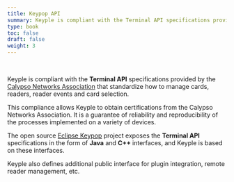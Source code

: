 ```yaml
---
title: Keypop API
summary: Keyple is compliant with the Terminal API specifications provided by the Calypso Networks Association that standardize how to manage cards, readers, reader events and card selection.
type: book
toc: false
draft: false
weight: 3
---
```


<br>

Keyple is compliant with the **Terminal API** specifications provided by the [Calypso Networks Association](https://calypsonet.org) that standardize how to manage cards, readers, reader events and card selection.

This compliance allows Keyple to obtain certifications from the Calypso Networks Association.
It is a guarantee of reliability and reproducibility of the processes implemented on a variety of devices.

The open source [Eclipse Keypop](https://keypop.org) project exposes the **Terminal API** specifications in the form of
**Java** and **C++** interfaces,
and Keyple is based on these interfaces.

Keyple also defines additional public interface for plugin integration, remote reader management, etc.
